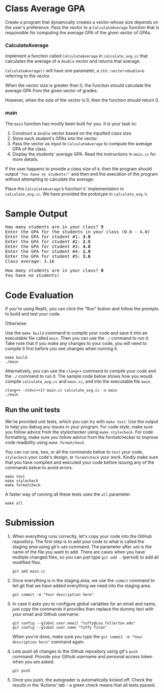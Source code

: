 # Class Average GPA
Create a program that dynamically creates a vector whose size depends on the user's preference. 
Pass the vector to a `CalculateAverage` function that is responsible for computing the average GPA of the given vector of GPAs.

### CalculateAverage
Implement a function called `CalculateAverage` in ``calculate_avg.cc`` that calculates the average of a `double` vector and returns that average.

`CalculateAverage()` will have one parameter, a `std::vector<double>&` referring to the vector.

When the vector size is greater than 0, the function should calculate the average GPA from the given vector of grades.

However, when the size of the vector is 0, then the function should return 0.

### main
The `main` function has mostly been built for you. It is your task to:
1. Construct a `double` vector based on the inputted class size.
2. Store each student's GPAs into the vector.
3. Pass the vector as input to `CalculateAverage` to compute the average GPA of the class. 
4. Display the students' average GPA. 
Read the instructions in `main.cc` for more details.

If the user happens to provide a class size of `0`, then the program should output `"You have no students!"` and then end the execution of the program without attempting to calculate the average.

Place the `CalculateAverage`'s function's' implementation in `calculate_avg.cc`. We have provided the prototype in `calculate_avg.h`.

# Sample Output
<pre>
How many students are in your class? <b>5</b>
Enter the GPA for the students in your class (0.0 - 4.0)
Enter the GPA for student #1: <b>3.8</b>
Enter the GPA for student #2: <b>2.5</b>
Enter the GPA for student #3: <b>4.0</b>
Enter the GPA for student #4: <b>1.9</b>
Enter the GPA for student #5: <b>3.6</b>
Class average: 3.16
</pre>

<pre>
How many students are in your class? <b>0</b>
You have no students!
</pre>

# Code Evaluation

If you're using Replit, you can click the "Run" button and follow the prompts to build and test your code.

Otherwise:

Use the `make build` command to compile your code and save it into an executable file called `main`.
Then you can use the `./` command to run it. Take note that if you make any changes to your code, you will need to compile it first before you see changes when running it.

```
make build
./main
```

Alternatively, you can use the `clang++` command to compile your code and the `./` command to run it. The sample code below shows how you would compile `calculate_avg.cc` and `main.cc`, and into the executable file `main`.

```
clang++ -std=c++17 main.cc calculate_avg.cc -o main
./main
```

## Run the unit tests

We've provided unit tests, which you can try with ``make test``. Use the output to help you debug any issues in your program.
For code style, make sure you follow advice from the stylechecker using ``make stylecheck``.
For code formatting, make sure you follow advice from the formatchecker to improve code readbility using ``make formatcheck``.

You can run one, two, or all the commands below to `test` your code, `stylecheck` your code's design, or `formatcheck` your work. Kindly make sure that you have compiled and executed your code before issuing any of the commands below to avoid errors.

```
make test
make stylecheck
make formatcheck
```

A faster way of running all these tests uses the `all` parameter.

```
make all
```

# Submission
1. When everything runs correctly,  let's copy your code into the GitHub repository. The first step is to add your code to what is called the staging area using git's `add` command. The parameter after `add` is the name of the file you want to add. There are cases when you have multiple changed files, so you can just type `git add .` (period) to add all modified files.

    ```
    git add main.cc
    ```
1. Once everything is in the staging area, we use the `commit` command to tell git that we have added everything we need into the staging area.

    ```
    git commit -m "Your description here"
    ```
1. In case it asks you  to configure global variables for an email and name, just copy the commands it provides then replace the dummy text with your email and Github username.

    ```
    git config --global user.email "tuffy@csu.fullerton.edu"
    git config --global user.name "Tuffy Titan"
    ```
    When you're done, make sure you type the `git commit -m "Your description here"` command again.    
1. Lets push all changes to the Github repository using git's `push` command. Provide your Github username and personal access token when you are asked.

    ```
    git push
    ```
1. Once you push, the autograder is automatically kicked off. Check the results in the 'Actions' tab - a green check means that all tests passed.